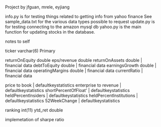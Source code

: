 Project by jfguan, mrele, eyjiang

info.py is for testing things related to getting info from yahoo finance
	See sample_data.txt for the various data types possible to request
update.py is for testing connecting to the amazon mysql db
yahoo.py is the main function for updating stocks in the database.

notes to self

ticker varchar(6) Primary

returnOnEquity double
eps/revenue double 
returnOnAssets double | financial data
debtToEquity double | financial data
earningsGrowth double | financial data
operatingMargins double | financial data
currentRatio | financial data

price to book | defaultkeystatistics
enterprise to revenue | defaultkeystatistics
shortPercentOfFloat' | defaultkeystatistics
heldPercentInsiders | defaultkeystatistics
heldPercentInstitutions | defaultkeystatistics
52WeekChange | defaultkeystatistics

ranking int(11)
ytd_ret double

implemetation of sharpe ratio